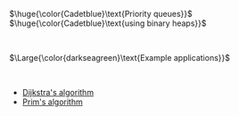 $\huge{\color{Cadetblue}\text{Priority queues}}$  
$\huge{\color{Cadetblue}\text{using binary heaps}}$

<br/>

$\Large{\color{darkseagreen}\text{Example applications}}$

<br/>

- [Dijkstra's algorithm](../../../algorithms/graphs/SSSP-dijkstra/README.md)
- [Prim's algorithm](../../../algorithms/graphs/MST-prim/README.md)